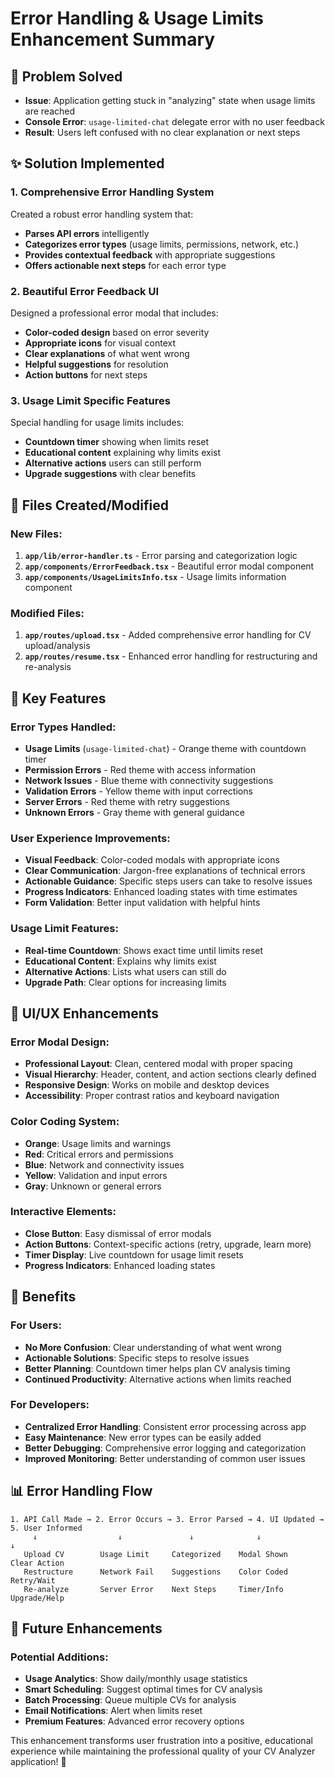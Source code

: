 # Error Handling & Usage Limits Enhancement Summary

## 🎯 **Problem Solved**
- **Issue**: Application getting stuck in "analyzing" state when usage limits are reached
- **Console Error**: `usage-limited-chat` delegate error with no user feedback
- **Result**: Users left confused with no clear explanation or next steps

## ✨ **Solution Implemented**

### **1. Comprehensive Error Handling System**
Created a robust error handling system that:
- **Parses API errors** intelligently
- **Categorizes error types** (usage limits, permissions, network, etc.)
- **Provides contextual feedback** with appropriate suggestions
- **Offers actionable next steps** for each error type

### **2. Beautiful Error Feedback UI**
Designed a professional error modal that includes:
- **Color-coded design** based on error severity
- **Appropriate icons** for visual context
- **Clear explanations** of what went wrong
- **Helpful suggestions** for resolution
- **Action buttons** for next steps

### **3. Usage Limit Specific Features**
Special handling for usage limits includes:
- **Countdown timer** showing when limits reset
- **Educational content** explaining why limits exist
- **Alternative actions** users can still perform
- **Upgrade suggestions** with clear benefits

## 📁 **Files Created/Modified**

### **New Files:**
1. **`app/lib/error-handler.ts`** - Error parsing and categorization logic
2. **`app/components/ErrorFeedback.tsx`** - Beautiful error modal component
3. **`app/components/UsageLimitsInfo.tsx`** - Usage limits information component

### **Modified Files:**
1. **`app/routes/upload.tsx`** - Added comprehensive error handling for CV upload/analysis
2. **`app/routes/resume.tsx`** - Enhanced error handling for restructuring and re-analysis

## 🔧 **Key Features**

### **Error Types Handled:**
- **Usage Limits** (`usage-limited-chat`) - Orange theme with countdown timer
- **Permission Errors** - Red theme with access information
- **Network Issues** - Blue theme with connectivity suggestions
- **Validation Errors** - Yellow theme with input corrections
- **Server Errors** - Red theme with retry suggestions
- **Unknown Errors** - Gray theme with general guidance

### **User Experience Improvements:**
- **Visual Feedback**: Color-coded modals with appropriate icons
- **Clear Communication**: Jargon-free explanations of technical errors
- **Actionable Guidance**: Specific steps users can take to resolve issues
- **Progress Indicators**: Enhanced loading states with time estimates
- **Form Validation**: Better input validation with helpful hints

### **Usage Limit Features:**
- **Real-time Countdown**: Shows exact time until limits reset
- **Educational Content**: Explains why limits exist
- **Alternative Actions**: Lists what users can still do
- **Upgrade Path**: Clear options for increasing limits

## 🎨 **UI/UX Enhancements**

### **Error Modal Design:**
- **Professional Layout**: Clean, centered modal with proper spacing
- **Visual Hierarchy**: Header, content, and action sections clearly defined
- **Responsive Design**: Works on mobile and desktop devices
- **Accessibility**: Proper contrast ratios and keyboard navigation

### **Color Coding System:**
- **Orange**: Usage limits and warnings
- **Red**: Critical errors and permissions
- **Blue**: Network and connectivity issues
- **Yellow**: Validation and input errors
- **Gray**: Unknown or general errors

### **Interactive Elements:**
- **Close Button**: Easy dismissal of error modals
- **Action Buttons**: Context-specific actions (retry, upgrade, learn more)
- **Timer Display**: Live countdown for usage limit resets
- **Progress Indicators**: Enhanced loading states

## 🚀 **Benefits**

### **For Users:**
- **No More Confusion**: Clear understanding of what went wrong
- **Actionable Solutions**: Specific steps to resolve issues
- **Better Planning**: Countdown timer helps plan CV analysis timing
- **Continued Productivity**: Alternative actions when limits reached

### **For Developers:**
- **Centralized Error Handling**: Consistent error processing across app
- **Easy Maintenance**: New error types can be easily added
- **Better Debugging**: Comprehensive error logging and categorization
- **Improved Monitoring**: Better understanding of common user issues

## 📊 **Error Handling Flow**

```
1. API Call Made → 2. Error Occurs → 3. Error Parsed → 4. UI Updated → 5. User Informed
     ↓                  ↓               ↓              ↓              ↓
   Upload CV        Usage Limit     Categorized    Modal Shown    Clear Action
   Restructure      Network Fail    Suggestions    Color Coded    Retry/Wait
   Re-analyze       Server Error    Next Steps     Timer/Info     Upgrade/Help
```

## 🔮 **Future Enhancements**

### **Potential Additions:**
- **Usage Analytics**: Show daily/monthly usage statistics
- **Smart Scheduling**: Suggest optimal times for CV analysis
- **Batch Processing**: Queue multiple CVs for analysis
- **Email Notifications**: Alert when limits reset
- **Premium Features**: Advanced error recovery options

This enhancement transforms user frustration into a positive, educational experience while maintaining the professional quality of your CV Analyzer application! 🌟